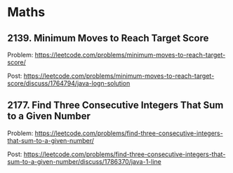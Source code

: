 # Maths

## 2139. Minimum Moves to Reach Target Score
Problem: https://leetcode.com/problems/minimum-moves-to-reach-target-score/

Post: https://leetcode.com/problems/minimum-moves-to-reach-target-score/discuss/1764794/java-logn-solution

## 2177. Find Three Consecutive Integers That Sum to a Given Number
Problem: https://leetcode.com/problems/find-three-consecutive-integers-that-sum-to-a-given-number/

Post: https://leetcode.com/problems/find-three-consecutive-integers-that-sum-to-a-given-number/discuss/1786370/java-1-line